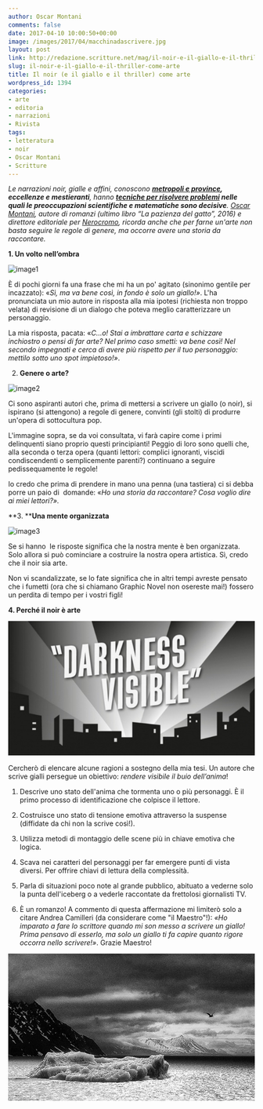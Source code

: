 ```yaml
---
author: Oscar Montani
comments: false
date: 2017-04-10 10:00:50+00:00
image: /images/2017/04/macchinadascrivere.jpg
layout: post
link: http://redazione.scritture.net/mag/il-noir-e-il-giallo-e-il-thriller-come-arte/
slug: il-noir-e-il-giallo-e-il-thriller-come-arte
title: Il noir (e il giallo e il thriller) come arte
wordpress_id: 1394
categories:
- arte
- editoria
- narrazioni
- Rivista
tags:
- letteratura
- noir
- Oscar Montani
- Scritture
---
```


_Le narrazioni noir, gialle e affini, conoscono __[metropoli e province](http://www.scritture.net/mag/i-colori-del-noir/), eccellenze e mestieranti__, hanno __[tecniche per risolvere problemi](http://www.scritture.net/mag/indagini-scientifiche-il-giallo-e-la-matematica/) nelle quali le preoccupazioni scientifiche e matematiche sono decisive__. _[_Oscar Montani_](http://www.mangialibri.com/interviste/intervista-oscar-montani)_, autore di romanzi (ultimo libro “La pazienza del gatto”, 2016) e direttore editoriale per _[_Nerocromo_](https://www.nerocromo.com)_, ricorda anche che per farne un'arte non basta seguire le regole di genere, ma occorre avere una storia da raccontare._



**1. Un volto nell’ombra**

![image1](/images/2017/04/image1.jpeg)

È di pochi giorni fa una frase che mi ha un po' agitato (sinonimo gentile per incazzato): «_Sì, ma va bene così, in fondo è solo un giallo!»_. L'ha pronunciata un mio autore in risposta alla mia ipotesi (richiesta non troppo velata) di revisione di un dialogo che poteva meglio caratterizzare un personaggio.

La mia risposta, pacata: «_C…o! Stai a imbrattare carta e schizzare inchiostro o pensi di far arte? Nel primo caso smetti: va bene così! Nel secondo impegnati e cerca di avere più rispetto per il tuo personaggio: mettilo sotto uno spot impietoso!»_.



2. **Genere o arte?**

![image2](/images/2017/04/image2.jpeg)

Ci sono aspiranti autori che, prima di mettersi a scrivere un giallo (o noir), si ispirano (si attengono) a regole di genere, convinti (gli stolti) di produrre un'opera di sottocultura pop.

L'immagine sopra, se da voi consultata, vi farà capire come i primi delinquenti siano proprio questi principianti! Peggio di loro sono quelli che, alla seconda o terza opera (quanti lettori: complici ignoranti, viscidi condiscendenti o semplicemente parenti?) continuano a seguire pedissequamente le regole!

Io credo che prima di prendere in mano una penna (una tastiera) ci si debba porre un paio di  domande: «_Ho una storia da raccontare? Cosa voglio dire ai miei lettori?»._



**3. ****Una mente organizzata**

![image3](/images/2017/04/image3.jpeg)

Se si hanno  le risposte significa che la nostra mente è ben organizzata. Solo allora si può cominciare a costruire la nostra opera artistica. Sì, credo che il noir sia arte.

Non vi scandalizzate, se lo fate significa che in altri tempi avreste pensato che i fumetti (ora che si chiamano Graphic Novel non osereste mai!) fossero un perdita di tempo per i vostri figli!



**4. Perché il noir è arte**

![image4](/images/2017/04/image4.jpg)

Cercherò di elencare alcune ragioni a sostegno della mia tesi. Un autore che scrive gialli persegue un obiettivo: _rendere visibile il buio dell’anima_!

1. Descrive uno stato dell'anima che tormenta uno o più personaggi. È il primo processo di identificazione che colpisce il lettore.

2. Costruisce uno stato di tensione emotiva attraverso la suspense (diffidate da chi non la scrive così!).

3. Utilizza metodi di montaggio delle scene più in chiave emotiva che logica.

4. Scava nei caratteri del personaggi per far emergere punti di vista diversi. Per offrire chiavi di lettura della complessità.

5. Parla di situazioni poco note al grande pubblico, abituato a vederne solo la punta dell'iceberg o a vederle raccontate da frettolosi giornalisti TV.

6. È un romanzo! A commento di questa affermazione mi limiterò solo a citare Andrea Camilleri (da considerare come "il Maestro"!): _«Ho imparato a fare lo scrittore quando mi son messo a scrivere un giallo! Prima pensavo di esserlo, ma solo un giallo ti fa capire quanto rigore occorra nello scrivere!»_. Grazie Maestro!



![image5](/images/2017/04/image5.jpg)
